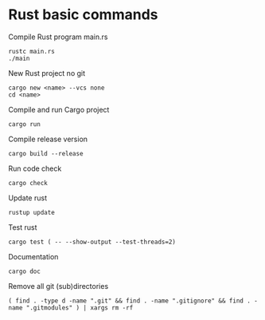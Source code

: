 # Rust basic commands
Compile Rust program main.rs
```
rustc main.rs
./main
```

New Rust project no git
```
cargo new <name> --vcs none
cd <name>
```

Compile and run Cargo project
```
cargo run
```

Compile release version
```
cargo build --release
```

Run code check
```
cargo check
```

Update rust
```
rustup update
```

Test rust
```
cargo test ( -- --show-output --test-threads=2)
```

Documentation
```
cargo doc
```

Remove all git (sub)directories
```
( find . -type d -name ".git" && find . -name ".gitignore" && find . -name ".gitmodules" ) | xargs rm -rf
```
